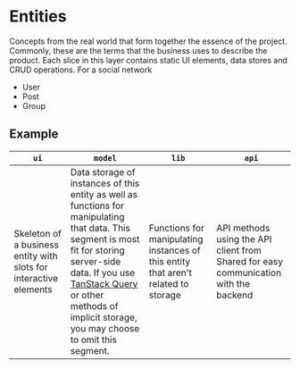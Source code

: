 # Entities

Concepts from the real world that form together the essence of the project. Commonly, these are the terms that the business uses to describe the product.
Each slice in this layer contains static UI elements, data stores and CRUD operations.
For a social network

- User
- Post
- Group

## Example

| `ui` | `model` | `lib` | `api` |
| --- | --- | --- | --- |
| Skeleton of a business entity with slots for interactive elements | Data storage of instances of this entity as well as functions for manipulating that data. This segment is most fit for storing server-side data. If you use [TanStack Query](https://tanstack.com/query/latest) or other methods of implicit storage, you may choose to omit this segment. | Functions for manipulating instances of this entity that aren't related to storage | API methods using the API client from Shared for easy communication with the backend |
